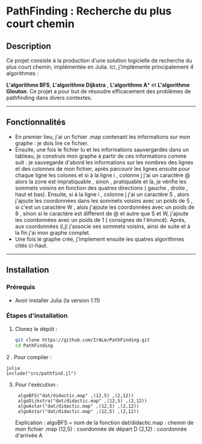 # PathFinding : Recherche du plus court chemin

## Description

Ce projet consiste à la production d'une solution logicielle de recherche du plus court chemin, implémentée en Julia.
Ici, j'implémente principalement 4 algorithmes : 

**L'algorithme BFS**,  **L'algorithme Dijkstra** , **L'algorithme A*** et **L'algorithme Glouton**. Ce projet a pour but de résoudre efficacement des problèmes de pathfinding dans divers contextes.

---

## Fonctionnalités

- En premier lieu, j'ai un fichier .map contenant les informations sur mon graphe : je dois lire ce fichier.
- Ensuite, une fois le fichier lu et les informations sauvergardés dans un tableau, je construis mon graphe à partir
  de ces informations comme suit : je sauvegarde d'abord les informations sur les nombres des lignes et des colonnes de mon fichier, après parcourir les lignes ensuite pour chaque ligne les colones et si à la ligne i , colonne j j'ai un caractère @ alors la zone est impratiquable , sinon , pratiquable et là, je vérifie les sommets voisins en fonction des quatres directions ( gauche , droite , haut et bas). Ensuite, si à la ligne i , colonne j j'ai un caractère S , alors j'ajoute les coordonnées dans les sommets voisins avec un poids de 5 , si c'est un caractère W , alois j'ajoute les coordonnées avec un poids de 8 , sinon si le caractère est différent de @ et autre que S et W, j'ajoute les coordonnées avec un poids de 1 ( consignes de l'énoncé). Après, aux coordonnées (i,j) j'associe ses sommets voisins, ainsi de suite et à la fin j'ai mon graphe complet.
- Une fois le graphe crée, j'implement ensuite les quatres algorithmes cités ci-haut.
---

## Installation

### Prérequis

- Avoir installer Julia (la version 1.11)

### Étapes d'installation

1. Clonez le dépôt :
   ```bash
   git clone https://github.com/IrALm/PathFinding.git
   cd PathFinding
2 . Pour compiler :

    
    julia
    include("src/pathfind.jl")
    
3. Pour l'exécution :
   
        
        algoBFS("dat/didactic.map" ,(12,5) ,(2,12))
        algoDijkstra("dat/didactic.map" ,(12,5) ,(2,12))
        algoAstar("dat/didactic.map" ,(12,5) ,(2,12))
        algoAstar("dat/didactic.map" ,(12,5) ,(2,12))
   
   Explication : algoBFS = nom de la fonction
                      dat/didactic.map : chemin de mon fichier .map
                      (12,5) : coordonnée de départ D
                      (2,12) : coordonnée d'arrivée A

